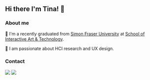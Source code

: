 
## Hi there I'm Tina! 🙌   


### About me
👀 I'm a recently graduated from [Simon Fraser University](https://www.sfu.ca/) at [School of Interactive Art & Technology](http://www.sfu.ca/siat.html).

🎈 I am passionate about HCI research and UX design.



<!-- <div>
  <img height="200px" src="https://github-readme-stats.vercel.app/api?username=Tina-Behrouz&show_icons=true&theme=dark" />
  <img height="200px" src="https://github-readme-stats.vercel.app/api/top-langs/?username=Tina-Behrouz&layout=compact&langs_count=7&theme=dark"/>
</div> -->



### Contact

<a href="mailto:tinabehrouz@gmail.com"><img align="center" src="https://img.shields.io/badge/Gmail-D14836?style=for-the-badge&logo=gmail&logoColor=white" /></a>
<a href="https://www.linkedin.com/in/tinabehrouz/"><img align="center" src="https://img.shields.io/badge/LinkedIn-0077B5?style=for-the-badge&logo=linkedin&logoColor=white" /></a>
